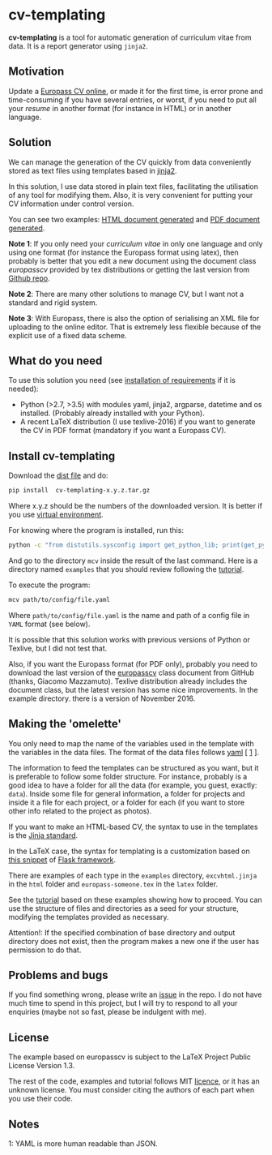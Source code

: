 # cv-templating

**cv-templating** is a tool for automatic generation of curriculum vitae from data. It is a report generator using `jinja2`.

## Motivation

Update a [Europass CV online](https://europass.cedefop.europa.eu/editors/en/cv/compose), or made it for the first time, is error prone and time-consuming if you have several entries, or worst, if you need to put all your *resume* in another format (for instance in HTML) or in another language.

## Solution

We can manage the generation of the CV quickly from data conveniently stored as text files using templates based in [jinja2](http://jinja.pocoo.org/docs/dev/).

In this solution, I use data stored in plain text files, facilitating the utilisation of any tool for modifying them. Also, it is very convenient for putting your CV information under control version.

You can see two examples: [HTML document generated](Someone.html) and [PDF document generated](Someone.pdf).

**Note 1**: If you only need your *curriculum vitae* in only one language and only using one format (for instance the Europass format using latex), then probably is better that you edit a new document using the document class *europasscv* provided by tex distributions or getting the last version from [Github repo](https://github.com/gmazzamuto/europasscv).

**Note 2**: There are many other solutions to manage CV, but I want not a standard and rigid system.

**Note 3**: With Europass, there is also the option of serialising an XML file for uploading to the online editor. That is extremely less flexible because of the explicit use of a fixed data scheme.

## What do you need

To use this solution you need (see [installation of requirements](https://victe.github.io/cv-templating/requirements.html) if it is needed):

- Python (>2.7, >3.5) with modules yaml, jinja2, argparse, datetime and os installed. (Probably already installed with your Python).
- A recent LaTeX distribution (I use texlive-2016) if you want to generate the CV in PDF format (mandatory if you want a Europass CV).

## Install cv-templating

Download the [dist file](https://github.com/victe/cv-templating/releases) and do:

```sh
pip install  cv-templating-x.y.z.tar.gz
```

Where x.y.z should be the numbers of the downloaded version. It is better if you use [virtual environment](https://virtualenv.pypa.io/en/stable/).

For knowing where the program is installed, run this:

```sh
python -c "from distutils.sysconfig import get_python_lib; print(get_python_lib())"
```

And go to the directory `mcv` inside the result of the last command. Here is a directory named `examples` that you should review following the [tutorial](https://victe.github.io/cv-templating/tutorial.html).

To execute the program:

```sh
mcv path/to/config/file.yaml
```

Where `path/to/config/file.yaml` is the name and path of a config file in `YAML` format (see below).

It is possible that this solution works with previous versions of Python or Texlive, but I did not test that.

Also, if you want the Europass format (for PDF only), probably you need to download the last version of the [europasscv](https://github.com/gmazzamuto/europasscv) class document from GitHub (thanks, Giacomo Mazzamuto). Texlive distribution already includes the document class, but the latest version has some nice improvements. In the example directory. there is a version of November 2016.

## Making the 'omelette'

You only need to map the name of the variables used in the template with the variables in the data files. The format of the data files follows [yaml](http://www.yaml.org/refcard.html) \[ [1](#WhyYAML) \].

The information to feed the templates can be structured as you want, but it is preferable to follow some folder structure. For instance, probably is a good idea to have a folder for all the data (for example, you guest, exactly: `data`). Inside some file for general information, a folder for projects and inside it a file for each project, or a folder for each (if you want to store other info related to the project as photos).

If you want to make an HTML-based CV, the syntax to use in the templates is the [Jinja standard](http://jinja.pocoo.org/docs/dev/templates/).

In the LaTeX case, the syntax for templating is a customization based on [this snippet](http://flask.pocoo.org/snippets/55/) of [Flask framework](http://flask.pocoo.org/).

There are examples of each type in the `examples` directory, `excvhtml.jinja` in the `html` folder and `europass-someone.tex` in the `latex` folder.

See the [tutorial](https://victe.github.io/cv-templating/tutorial.html) based on these examples showing how to proceed. You can use the structure of files and directories as a seed for your structure, modifying the templates provided as necessary.

Attention!: If the specified combination of base directory and output directory does not exist, then the program makes a new one if the user has permission to do that.

## Problems and bugs

If you find something wrong, please write an [issue](https://github.com/victe/cv-templating/issues) in the repo. I do not have much time to spend in this project, but I will try to respond to all your enquiries (maybe not so fast, please be indulgent with me).

## License

The example based on europasscv is subject to the LaTeX Project Public License Version 1.3.

The rest of the code, examples and tutorial follows MIT [licence](license.html), or it has an unknown license. You must consider citing the authors of each part when you use their code.

## Notes

<a name="WhyYAML">1</a>: YAML is more human readable than JSON.